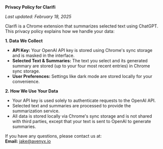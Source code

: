 **Privacy Policy for Clarifi**

_Last updated: February 18, 2025_

Clarifi is a Chrome extension that summarizes selected text using ChatGPT. This privacy policy explains how we handle your data:

**1. Data We Collect**  
- **API Key:** Your OpenAI API key is stored using Chrome's sync storage and is masked in the interface.  
- **Selected Text & Summaries:** The text you select and its generated summary are stored (up to your four most recent entries) in Chrome sync storage.  
- **User Preferences:** Settings like dark mode are stored locally for your convenience.

**2. How We Use Your Data**  
- Your API key is used solely to authenticate requests to the OpenAI API.  
- Selected text and summaries are processed to provide the summarization service.  
- All data is stored locally via Chrome's sync storage and is not shared with third parties, except that your text is sent to OpenAI to generate summaries.

If you have any questions, please contact us at:  
**Email:** jake@avenyx.io
